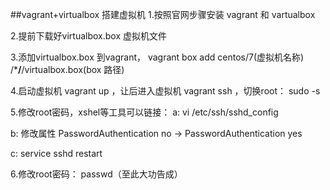 ##vagrant+virtualbox 搭建虚拟机
1.按照官网步骤安装 vagrant  和 vartualbox

2.提前下载好virtualbox.box 虚拟机文件

3.添加virtualbox.box 到vagrant， vagrant box add centos/7(虚拟机名称)  /***/**/virtualbox.box(box 路径)

4.启动虚拟机 vagrant up ，让后进入虚拟机 vagrant ssh  ，切换root： sudo -s

5.修改root密码，xshel等工具可以链接：
  a: vi /etc/ssh/sshd_config

  b: 修改属性 PasswordAuthentication no -> PasswordAuthentication yes

  c: service sshd restart

6.修改root密码： passwd（至此大功告成）